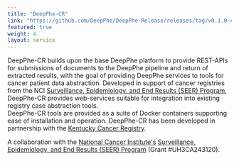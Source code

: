 ```yaml
---
title: "DeepPhe-CR"
link: "https://github.com/DeepPhe/DeepPhe-Release/releases/tag/v0.1.0-cr"
featured: true
weight: 4
layout: service
---
```


DeepPhe-CR builds upon the base DeepPhe platform to provide REST-APIs 
for submissions of documents to the DeepPhe pipeline and return of extracted results,
with the goal of providing DeepPhe services to tools for cancer patient data abstraction. 
Developed in support of cancer registries from the NCI
[Surveillance, Epidemiology, and End Results (SEER) Program](https://seer.cancer.gov), 
DeepPhe-CR provides web-services suitable for integration into existing registry 
case abstraction tools.  
DeepPhe-CR tools are provided as a suite of Docker containers supporting ease
of installation and operation.
DeepPhe-CR has been developed in partnership with the 
[Kentucky Cancer Registry](https://www.kcr.uky.edu/).

A collaboration with the [National Cancer Institute's](https://www.cancer.gov)
[Surveillance, Epidemiology, and End Results (SEER) Program](https://seer.cancer.gov) 
 (Grant #UH3CA243120).